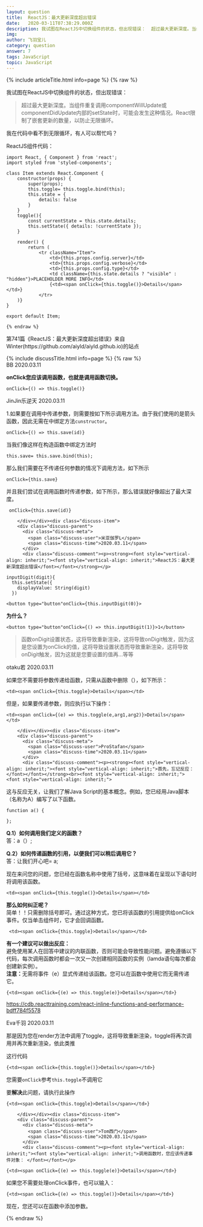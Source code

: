 ```yaml
---
layout: question
title:  ReactJS：最大更新深度超出错误
date:   2020-03-11T07:38:29.000Z
description: 我试图在ReactJS中切换组件的状态，但出现错误：  超过最大更新深度。当组件重复调用componentWillUpdate或componentD...
img: 
author: 飞羽宝儿
category: question
answer: 7
tags: JavaScript
topic: JavaScript
---
```

<div class="article-root">
  <div class="article">
    {% include articleTitle.html info=page %}
    {% raw %}
    <div class="article-content"><p><font style="vertical-align: inherit;"><font style="vertical-align: inherit;">我试图在ReactJS中切换组件的状态，但出现错误：</font></font></p>

<blockquote>
  <p><font style="vertical-align: inherit;"><font style="vertical-align: inherit;">超过最大更新深度。</font><font style="vertical-align: inherit;">当组件重复调用componentWillUpdate或componentDidUpdate内部的setState时，可能会发生这种情况。</font><font style="vertical-align: inherit;">React限制了嵌套更新的数量，以防止无限循环。</font></font></p>
</blockquote>

<p><font style="vertical-align: inherit;"><font style="vertical-align: inherit;">我在代码中看不到无限循环，有人可以帮忙吗？</font></font></p>

<p><font style="vertical-align: inherit;"><font style="vertical-align: inherit;">ReactJS组件代码：</font></font></p>

<pre><code>import React, { Component } from 'react';<font></font>
import styled from 'styled-components';<font></font>
<font></font>
class Item extends React.Component {<font></font>
    constructor(props) {<font></font>
        super(props);     <font></font>
        this.toggle= this.toggle.bind(this);<font></font>
        this.state = {<font></font>
            details: false<font></font>
        } <font></font>
    }  <font></font>
    toggle(){<font></font>
        const currentState = this.state.details;<font></font>
        this.setState({ details: !currentState }); <font></font>
    }<font></font>
<font></font>
    render() {<font></font>
        return (<font></font>
            &lt;tr className="Item"&gt; <font></font>
                &lt;td&gt;{this.props.config.server}&lt;/td&gt;      <font></font>
                &lt;td&gt;{this.props.config.verbose}&lt;/td&gt; <font></font>
                &lt;td&gt;{this.props.config.type}&lt;/td&gt;<font></font>
                &lt;td className={this.state.details ? "visible" : "hidden"}&gt;PLACEHOLDER MORE INFO&lt;/td&gt;<font></font>
                {&lt;td&gt;&lt;span onClick={this.toggle()}&gt;Details&lt;/span&gt;&lt;/td&gt;}<font></font>
            &lt;/tr&gt;<font></font>
    )}<font></font>
}<font></font>
<font></font>
export default Item;<font></font>
</code></pre></div>
    {% endraw %}
  </div>
  <p class="winter_mark">第741篇《ReactJS：最大更新深度超出错误》来自Winter(https://github.com/aiyld/aiyld.github.io)的站点</p>
  <div class="discuss-wrapper">
    {% include discussTitle.html info=page %}
    {% raw %}
    <div class="discuss-list">
    <div class="discuss-item">
        <div class="discuss-parent">
          <div class="discuss-meta">
            <span class="discuss-user">BB</span>
            <span class="discuss-time">2020.03.11</span>
          </div>
          <div class="discuss-comment"><p><strong><font style="vertical-align: inherit;"><font style="vertical-align: inherit;">onClick您应该调用函数，也就是调用函数切换。</font></font></strong></p>

<p><code>onClick={() =&gt; this.toggle()}</code></p></div>
        </div></div><div class="discuss-item">
        <div class="discuss-parent">
          <div class="discuss-meta">
            <span class="discuss-user">JinJin乐逆天</span>
            <span class="discuss-time">2020.03.11</span>
          </div>
          <div class="discuss-comment"><p><font style="vertical-align: inherit;"><font style="vertical-align: inherit;">1.如果要在调用中传递参数，则需要按如下所示调用方法。由于我们使用的是箭头函数，因此无需在中绑定方法</font></font><code>cunstructor</code><font style="vertical-align: inherit;"><font style="vertical-align: inherit;">。</font></font></p>

<pre><code>onClick={() =&gt; this.save(id)} 
</code></pre>

<p><font style="vertical-align: inherit;"><font style="vertical-align: inherit;">当我们像这样在构造函数中绑定方法时 </font></font></p>

<pre><code>this.save= this.save.bind(this);
</code></pre>

<p><font style="vertical-align: inherit;"><font style="vertical-align: inherit;">那么我们需要在不传递任何参数的情况下调用方法，如下所示</font></font></p>

<pre><code>onClick={this.save}
</code></pre>

<p><font style="vertical-align: inherit;"><font style="vertical-align: inherit;">并且我们尝试在调用函数时传递参数，如下所示，那么错误就好像超出了最大深度。</font></font></p>

<pre><code> onClick={this.save(id)}
</code></pre></div>
        </div></div><div class="discuss-item">
        <div class="discuss-parent">
          <div class="discuss-meta">
            <span class="discuss-user">米亚伽罗L</span>
            <span class="discuss-time">2020.03.11</span>
          </div>
          <div class="discuss-comment"><p><strong><font style="vertical-align: inherit;"><font style="vertical-align: inherit;">ReactJS：最大更新深度超出错误</font></font></strong></p>

<pre><code>inputDigit(digit){<font></font>
  this.setState({<font></font>
    displayValue: String(digit)<font></font>
  })<font></font>
<font></font>
&lt;button type="button"onClick={this.inputDigit(0)}&gt;<font></font>
</code></pre>

<p><strong><font style="vertical-align: inherit;"><font style="vertical-align: inherit;">为什么？</font></font></strong></p>

<pre><code>&lt;button type="button"onClick={() =&gt; this.inputDigit(1)}&gt;1&lt;/button&gt;
</code></pre>

<blockquote>
  <p><font style="vertical-align: inherit;"><font style="vertical-align: inherit;">函数onDigit设置状态，这将导致重新渲染，这将导致onDigit触发，因为这是您设置为onClick的值，这将导致设置状态而导致重新渲染，这将导致onDigit触发，因为这就是您要设置的值再…等等</font></font></p>
</blockquote></div>
        </div></div><div class="discuss-item">
        <div class="discuss-parent">
          <div class="discuss-meta">
            <span class="discuss-user">otaku若</span>
            <span class="discuss-time">2020.03.11</span>
          </div>
          <div class="discuss-comment"><p><font style="vertical-align: inherit;"><font style="vertical-align: inherit;">如果您不需要将参数传递给函数，只需从函数中删除（），如下所示：</font></font></p>

<pre><code>&lt;td&gt;&lt;span onClick={this.toggle}&gt;Details&lt;/span&gt;&lt;/td&gt;
</code></pre>

<p><font style="vertical-align: inherit;"><font style="vertical-align: inherit;">但是，如果要传递参数，则应执行以下操作：</font></font></p>

<pre><code>&lt;td&gt;&lt;span onClick={(e) =&gt; this.toggle(e,arg1,arg2)}&gt;Details&lt;/span&gt;&lt;/td&gt;
</code></pre></div>
        </div></div><div class="discuss-item">
        <div class="discuss-parent">
          <div class="discuss-meta">
            <span class="discuss-user">ProStafan</span>
            <span class="discuss-time">2020.03.11</span>
          </div>
          <div class="discuss-comment"><p><strong><font style="vertical-align: inherit;"><font style="vertical-align: inherit;">首先，忘记反应：</font></font></strong><br><font style="vertical-align: inherit;"><font style="vertical-align: inherit;"> 
 这与反应无关，让我们了解Java Script的基本概念。</font><font style="vertical-align: inherit;">例如，您已经用Java脚本（名称为A）编写了以下函数。</font></font></p>

<pre><code>function a() {<font></font>
<font></font>
};<font></font>
</code></pre>

<p><strong><font style="vertical-align: inherit;"><font style="vertical-align: inherit;">Q.1）如何调用我们定义的函数？</font></font></strong><br><font style="vertical-align: inherit;"><font style="vertical-align: inherit;">
答：a（）;</font></font></p>

<p><strong><font style="vertical-align: inherit;"><font style="vertical-align: inherit;">Q.2）如何传递函数的引用，以便我们可以稍后调用它？</font></font></strong><br><font style="vertical-align: inherit;"><font style="vertical-align: inherit;">
答：让我们开心吧= a;</font></font></p>

<p><font style="vertical-align: inherit;"><font style="vertical-align: inherit;">现在来问您的问题，您已经在函数名称中使用了括号，这意味着在呈现以下语句时将调用该函数。 </font></font></p>

<p></p><div class="snippet" data-lang="js" data-hide="false" data-console="true" data-babel="false">
<div class="snippet-code">
<pre class="snippet-code-html lang-html prettyprint-override"><code>&lt;td&gt;&lt;span onClick={this.toggle()}&gt;Details&lt;/span&gt;&lt;/td&gt;</code></pre>
</div>
</div>
<p></p>

<p><strong><font style="vertical-align: inherit;"><font style="vertical-align: inherit;">那么如何纠正呢？</font></font></strong><br><font style="vertical-align: inherit;"><font style="vertical-align: inherit;">
简单！！</font><font style="vertical-align: inherit;">只需删除括号即可。</font><font style="vertical-align: inherit;">通过这种方式，您已将该函数的引用提供给onClick事件。</font><font style="vertical-align: inherit;">仅当单击组件时，它才会回调函数。</font></font></p>

<p></p><div class="snippet" data-lang="js" data-hide="false" data-console="true" data-babel="false">
<div class="snippet-code">
<pre class="snippet-code-html lang-html prettyprint-override"><code> &lt;td&gt;&lt;span onClick={this.toggle}&gt;Details&lt;/span&gt;&lt;/td&gt;</code></pre>
</div>
</div>
<p></p>

<p><strong><font style="vertical-align: inherit;"><font style="vertical-align: inherit;">有一个建议可以做出反应：</font></font></strong><br><font style="vertical-align: inherit;"><font style="vertical-align: inherit;"> 
避免使用某人在回答中建议的内联函数，否则可能会导致性能问题。</font><font style="vertical-align: inherit;">避免遵循以下代码，每次调用函数时都会一次又一次创建相同函数的实例（lamda语句每次都会创建新实例）。</font></font><br>
<strong><font style="vertical-align: inherit;"><font style="vertical-align: inherit;">注意：</font></font></strong><font style="vertical-align: inherit;"><font style="vertical-align: inherit;">无需将事件（e）显式传递给该函数。</font><font style="vertical-align: inherit;">您可以在函数中使用它而无需传递它。</font></font></p>

<p></p><div class="snippet" data-lang="js" data-hide="false" data-console="true" data-babel="false">
<div class="snippet-code">
<pre class="snippet-code-html lang-html prettyprint-override"><code>{&lt;td&gt;&lt;span onClick={(e) =&gt; this.toggle(e)}&gt;Details&lt;/span&gt;&lt;/td&gt;}</code></pre>
</div>
</div>
<p></p>

<p><a href="https://cdb.reacttraining.com/react-inline-functions-and-performance-bdff784f5578" rel="noreferrer"><font style="vertical-align: inherit;"><font style="vertical-align: inherit;">https://cdb.reacttraining.com/react-inline-functions-and-performance-bdff784f5578</font></font></a></p></div>
        </div></div><div class="discuss-item">
        <div class="discuss-parent">
          <div class="discuss-meta">
            <span class="discuss-user">Eva千羽</span>
            <span class="discuss-time">2020.03.11</span>
          </div>
          <div class="discuss-comment"><p><font style="vertical-align: inherit;"><font style="vertical-align: inherit;">那是因为您在render方法中调用了toggle，这将导致重新渲染，toggle将再次调用并再次重新渲染，依此类推 </font></font></p>

<p><font style="vertical-align: inherit;"><font style="vertical-align: inherit;">这行代码</font></font></p>

<pre><code>{&lt;td&gt;&lt;span onClick={this.toggle()}&gt;Details&lt;/span&gt;&lt;/td&gt;}
</code></pre>

<p><font style="vertical-align: inherit;"><font style="vertical-align: inherit;">您需要</font></font><code>onClick</code><font style="vertical-align: inherit;"><font style="vertical-align: inherit;">参考</font></font><code>this.toggle</code><font style="vertical-align: inherit;"><font style="vertical-align: inherit;">不调用它</font></font></p>

<p><font style="vertical-align: inherit;"><font style="vertical-align: inherit;">要</font></font><strong><font style="vertical-align: inherit;"><font style="vertical-align: inherit;">解决</font></font></strong><font style="vertical-align: inherit;"><font style="vertical-align: inherit;">此问题，请执行此操作</font></font></p>

<pre><code>{&lt;td&gt;&lt;span onClick={this.toggle}&gt;Details&lt;/span&gt;&lt;/td&gt;}
</code></pre></div>
        </div></div><div class="discuss-item">
        <div class="discuss-parent">
          <div class="discuss-meta">
            <span class="discuss-user">Tom西门</span>
            <span class="discuss-time">2020.03.11</span>
          </div>
          <div class="discuss-comment"><p><font style="vertical-align: inherit;"><font style="vertical-align: inherit;">调用函数时，您应该传递事件对象： </font></font></p>

<pre><code>{&lt;td&gt;&lt;span onClick={(e) =&gt; this.toggle(e)}&gt;Details&lt;/span&gt;&lt;/td&gt;}
</code></pre>

<p><font style="vertical-align: inherit;"><font style="vertical-align: inherit;">如果您不需要处理onClick事件，也可以输入： </font></font></p>

<pre><code>{&lt;td&gt;&lt;span onClick={(e) =&gt; this.toggle()}&gt;Details&lt;/span&gt;&lt;/td&gt;}
</code></pre>

<p><font style="vertical-align: inherit;"><font style="vertical-align: inherit;">现在，您还可以在函数中添加参数。</font></font></p></div>
        </div></div>
    </div>
    {% endraw %}
  </div>
<div>
